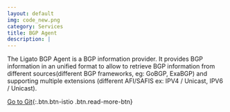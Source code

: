 ```yaml
---
layout: default
img: code_new.png
category: Services
title: BGP Agent
description: |
---
```

The Ligato BGP Agent is a BGP information provider. It provides BGP information in an unified format to allow to retrieve 
BGP information from different sources(different BGP frameworks, eg: GoBGP, ExaBGP) and supporting 
multiple extensions (different AFI/SAFIS ex: IPV4 / Unicast, IPV6 / Unicast).

[ Go to Git](http://github.com/ligato/bgp-agent){:.btn.btn-istio .btn.read-more-btn}
